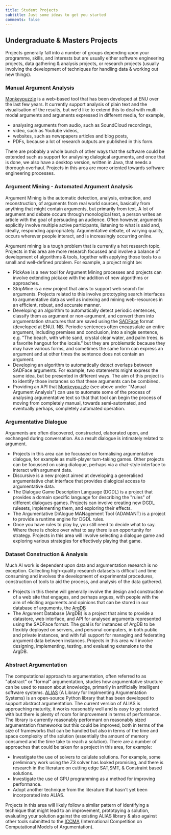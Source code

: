```yaml
---
title: Student Projects 
subtitle: Just some ideas to get you started
comments: false
---
```


## Undergraduate & Masters Projects

Projects generally fall into a number of groups depending upon your programme, skills, and interests but are usually either software engineering projects, data gathering & analysis projects, or research projects (usually involving the development of techniques for handling data & working out new things).

### Manual Argument Analysis

[Monkeypuzzle](http://arg.napier.ac.uk/monkeypuzzle) is a web-based tool that has been developed at ENU over the last few years. It currently support analysis of plain text and the visualisation of the results, but we'd like to extend this to deal with multi-modal arguments and arguments expressed in different media, for example, 

* analysing arguments from audio, such as SoundCloud recordings,
* video, such as Youtube videos, 
* websites, such as newspapers articles and blog posts,
* PDFs, because a lot of research outputs are published in this form.

There are probably a whole bunch of other ways that the software could be extended such as support for analysing dialogical arguments, and once that is done, we also have a desktop version, written in Java, that needs a thorough overhaul. Projects in this area are more oriented towards software engineering processes.

### Argument Mining - Automated Argument Analysis

Argument Mining is the automatic detection, analysis, extraction, and reconstruction, of arguments from real world sources, basically from anything that might contain arguments, but primarily from text. A lot of argument and debate occurs through monological text, a person writes an article with the goal of persuading an audience. Often however, arguments explicitly involve multiple active participants, listening to what is said and, ideally, responding appropriately. Argumentative debate, of varying quality, occurs wherever people interact, and is increasingly occurring online.

Argument mining is a tough problem that is currently a hot research topic. Projects in this area are more research focussed and involve a balance of development of algorithms & tools, together with applying those tools to a small and well-defined problem. For example, a project might be:

* PickAxe is a new tool for Argument Mining processes and projects can involve extending pickaxe with the addition of new algorithms or approaches.
* StripMine is a new project that aims to support web search for arguments. Projects related to this involve prototyping search interfaces to argumentative data as well as indexing and mining web-resources in an efficient, robust, and accurate manner.
* Developing an algorithm to automatically detect periodic sentences, classify them as argument or non-argument, and convert them into argumentation structures that are saved using the [SADFace](/page/project/sadface) format (developed at ENU). NB. Periodic sentences often encapsulate an entire argument, including premises and conclusion, into a single sentence, e.g. "The beach, with white sand, crystal clear water, and palm trees, is a favorite hangout for the locals." but they are problematic because they may have various forms, and sometimes the same form can express an argument and at other times the sentence does not contain an argument.
* Developing an algorithm to automatically detect overlaps between SADFace arguments. For example, two statements might express the same idea, but be presented in different ways. The aim of this project is to identify those instances so that these arguments can be combined.
* Providing an API that [Monkeypuzzle](http://arg.napier.ac.uk/monkeypuzzle) (see above under "Manual Argument Analysis") can use to automate some of the process of analysing argumentative text so that that tool can begin the process of moving from completely manual, towards semi-automated, and eventually perhaps, completely automated operation.

### Argumentative Dialogue

Arguments are often discovered, constructed, elaborated upon, and exchanged during conversation. As a result dialogue is intimately related to argument. 

* Projects in this area can be focussed on formalising argumentative dialogue, for example as multi-player turn-taking games. Other projects can be focussed on using dialogue, perhaps via a chat-style interface to interact with argument data.
* Discursive is a new project aimed at developing a generalised argumentative chat interface that provides dialogical access to argumentative data.
* The Dialogue Game Description Language (DGDL) is a project that provides a domain specific language for describing the "rules" of different dialogues games. Projects can involve creating new DGDL rulesets, implementing them, and exploring their effects.
* The Argumentative DiAlogue MANagement Tool (ADAMANT) is a project to provide a runtime engine for DGDL rules.
* Once you have rules to play by, you still need to decide what to say. Where there is choice over what to say there is an opportunity for strategy. Projects in this area will involve selecting a dialogue game and exploring various strategies for effectively playing that game.

### Dataset Construction & Analysis

Much AI work is dependent upon data and argumentation research is no exception. Collecting high-quality research datasets is difficult and time consuming and involves the development of experimental procedures, construction of tools to aid the process, and analysis of the data gathered. 

* Projects in this theme will generally involve the design and construction of a web site that engages, and perhaps argues, with people with the aim of eliciting arguments and opinions that can be stored in our database of arguments, the [ArgDB](/page/project/argdb)
* The Argument Database (ArgDB) is a project that aims to provide a datastore, web interface, and API for analysed arguments represented using the SADFace format. The goal is for instances of ArgDB to be flexibly deployed on servers, and personal computers, in both public and private instances, and with full support for managing and federating argument data between instances. Projects in this area will involve designing, implementing, testing, and evaluating extensions to the ArgDB.

### Abstract Argumentation

The computational approach to argumentation, often referred to as "abstract" or "formal" argumentation, studies how argumentative structure can be used to reason about knowledge, primarily in artificially intelligent software systems. [ALIAS](/page/project/alias) (A Library for Implmenting Argumentation Systems) is an open-source Python library that has been developed to support abstract argumentation. The current version of ALIAS is approaching maturity, it works reasonably well and is easy to get started with but there is plenty of room for improvement in terms of performance. The library is currently reasonably performant on reasonably sized argumentation frameworks but this could be improved, both in terms of the size of frameworks that can be handled but also in terms of the time and space complexity of the solution (essentially the amount of memory consumed and the time take to reach a solution). There are a number of approaches that could be taken for a project in this area, for example:

* Investigate the use of solvers to calulate solutions. For example, some preliminary work using the Z3 solver has looked promising, and there is research in the literature on cutting edge SAT,SMT, & Constraint based solutions.
* Investigate the use of GPU programming as a method for improving performance.
* Adopt another technique from the literature that hasn't yet been incorporated into ALIAS.

Projects in this area will likely follow a similar pattern of identifying a technique that might lead to an improvement, prototpying a solution, evaluating your solution against the existing ALIAS library & also against other tools submitted to the [ICCMA](http://argumentationcompetition.org) (International Competition on Computational Models of Argumentation).
